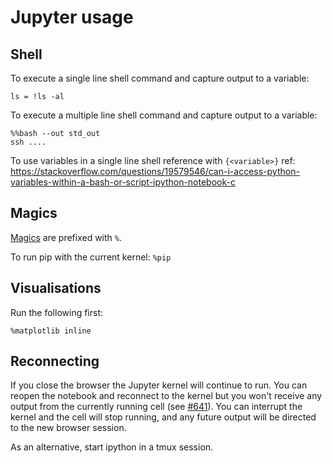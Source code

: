 # Jupyter usage

## Shell

To execute a single line shell command and capture output to a variable:
```
ls = !ls -al
```

To execute a multiple line shell command and capture output to a variable:
```
%%bash --out std_out
ssh ....
```

To use variables in a single line shell reference with `{<variable>}`
ref: https://stackoverflow.com/questions/19579546/can-i-access-python-variables-within-a-bash-or-script-ipython-notebook-c

## Magics

[Magics](https://ipython.readthedocs.io/en/stable/interactive/magics.html) are prefixed with `%`.

To run pip with the current kernel: `%pip`

## Visualisations

Run the following first: 
```
%matplotlib inline
```


## Reconnecting

If you close the browser the Jupyter kernel will continue to run. You can reopen the notebook and reconnect to the kernel but you won't receive any output from the currently running cell (see [#641](https://github.com/jupyter/notebook/issues/641)). You can interrupt the kernel and the cell will stop running, and any future output will be directed to the new browser session.

As an alternative, start ipython in a tmux session.